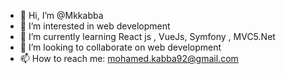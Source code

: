 - 👋 Hi, I’m @Mkkabba
- 👀 I’m interested in web development 
- 🌱 I’m currently learning React js , VueJs, Symfony , MVC5.Net
- 💞️ I’m looking to collaborate on web development
- 📫 How to reach me: mohamed.kabba92@gmail.com

<!---
Mkkabba/Mkkabba is a ✨ special ✨ repository because its `README.md` (this file) appears on your GitHub profile.
You can click the Preview link to take a look at your changes.
--->
